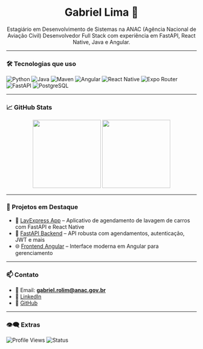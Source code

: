 <h1 align="center">Gabriel Lima 🚀</h1>

<p align="center">
  Estagiário em Desenvolvimento de Sistemas na ANAC (Agência Nacional de Aviação Civil)  
  Desenvolvedor Full Stack com experiência em FastAPI, React Native, Java e Angular.
</p>

---

### 🛠 Tecnologias que uso

![Python](https://img.shields.io/badge/Python-3670A0?style=for-the-badge&logo=python&logoColor=white)
![Java](https://img.shields.io/badge/Java-ED8B00?style=for-the-badge&logo=java&logoColor=white)
![Maven](https://img.shields.io/badge/Maven-C71A36?style=for-the-badge&logo=apachemaven&logoColor=white)
![Angular](https://img.shields.io/badge/Angular-DD0031?style=for-the-badge&logo=angular&logoColor=white)
![React Native](https://img.shields.io/badge/React_Native-20232A?style=for-the-badge&logo=react&logoColor=61DAFB)
![Expo Router](https://img.shields.io/badge/Expo%20Router-000020?style=for-the-badge&logo=expo&logoColor=white)
![FastAPI](https://img.shields.io/badge/FastAPI-005571?style=for-the-badge&logo=fastapi)
![PostgreSQL](https://img.shields.io/badge/Postgres-4169E1?style=for-the-badge&logo=postgresql&logoColor=white)

---

### 📈 GitHub Stats

<div align="center">
  <img height="180em" src="https://github-readme-stats.vercel.app/api?username=gabriel00lima&show_icons=true&theme=radical" />
  <img height="180em" src="https://github-readme-stats.vercel.app/api/top-langs/?username=gabriel00lima&layout=compact&theme=radical"/>
</div>

---

### 🚀 Projetos em Destaque

- 🔧 [LavExpress App](https://github.com/gabriel00lima/lima-lavexpress-python) – Aplicativo de agendamento de lavagem de carros com FastAPI e React Native
- 🧼 [FastAPI Backend](https://github.com/gabriel00lima/lima-lavexpress-python/tree/main/pythonProject) – API robusta com agendamentos, autenticação, JWT e mais
- 🌐 [Frontend Angular](https://github.com/gabriel00lima/lima-lavexpress-python/tree/main/frontend-angular) – Interface moderna em Angular para gerenciamento

---

### 📫 Contato

- 📧 Email: **gabriel.rolim@anac.gov.br**  
- 💼 [LinkedIn](https://www.linkedin.com/in/gabriel-lima000/)  
- 🧠 [GitHub](https://github.com/gabriel00lima)

---

### 👁️‍🗨️ Extras

![Profile Views](https://komarev.com/ghpvc/?username=gabriel00lima&color=blue)
![Status](https://img.shields.io/badge/status-Em%20Desenvolvimento-yellow)
